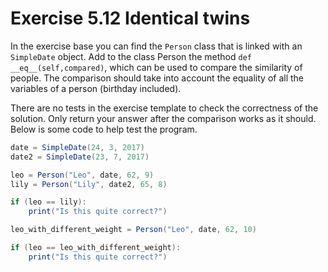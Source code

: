 # Exercise 5.12 Identical twins

In the exercise base you can find the `Person` class that is linked with an `SimpleDate` object. Add to the class Person the method `def __eq__(self,compared)`, which can be used to compare the similarity of people. The comparison should take into account the equality of all the variables of a person (birthday included).

There are no tests in the exercise template to check the correctness of the solution. Only return your answer after the comparison works as it should. Below is some code to help test the program.

```java
date = SimpleDate(24, 3, 2017)
date2 = SimpleDate(23, 7, 2017)

leo = Person("Leo", date, 62, 9)
lily = Person("Lily", date2, 65, 8)

if (leo == lily):
    print("Is this quite correct?")

leo_with_different_weight = Person("Leo", date, 62, 10)

if (leo == leo_with_different_weight):
    print("Is this quite correct?")
```
